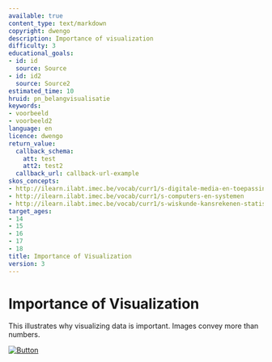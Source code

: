 ```yaml
---
available: true
content_type: text/markdown
copyright: dwengo
description: Importance of visualization
difficulty: 3
educational_goals:
- id: id
  source: Source
- id: id2
  source: Source2
estimated_time: 10
hruid: pn_belangvisualisatie
keywords:
- voorbeeld
- voorbeeld2
language: en
licence: dwengo
return_value:
  callback_schema:
    att: test
    att2: test2
  callback_url: callback-url-example
skos_concepts:
- http://ilearn.ilabt.imec.be/vocab/curr1/s-digitale-media-en-toepassingen
- http://ilearn.ilabt.imec.be/vocab/curr1/s-computers-en-systemen
- http://ilearn.ilabt.imec.be/vocab/curr1/s-wiskunde-kansrekenen-statistiek
target_ages:
- 14
- 15
- 16
- 17
- 18
title: Importance of Visualization
version: 3
---
```

# Importance of Visualization
This illustrates why visualizing data is important. Images convey more than numbers.

[![](embed/Button.png "Button")](https://kiks.ilabt.imec.be/hub/tmplogin?id=0204_en "Notebooks Visualization")

